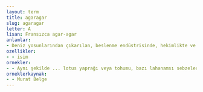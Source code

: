 ```yaml
---
layout: term
title: agaragar
slug: agaragar
letter: A
lisan: Fransızca agar-agar
anlamlar:
- Deniz yosunlarından çıkarılan, beslenme endüstrisinde, hekimlikte ve bakteriyolojide kullanılan bir jelatin türü; jeloz
ozellikler:
- - isim
ornekler:
- - Aynı şekilde ... lotus yaprağı veya tohumu, bazı lahanamsı sebzelerin turşuları, pek çok Çin tipi mantarlar ... agaragar denilen jelatin ve daha birçok malzeme de bulunmuyor.
orneklerkaynak:
- - Murat Belge
---
```

